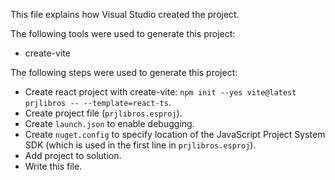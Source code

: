 This file explains how Visual Studio created the project.

The following tools were used to generate this project:
- create-vite

The following steps were used to generate this project:
- Create react project with create-vite: `npm init --yes vite@latest prjlibros -- --template=react-ts`.
- Create project file (`prjlibros.esproj`).
- Create `launch.json` to enable debugging.
- Create `nuget.config` to specify location of the JavaScript Project System SDK (which is used in the first line in `prjlibros.esproj`).
- Add project to solution.
- Write this file.
